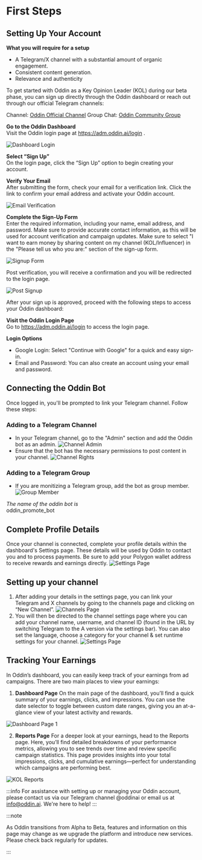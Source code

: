 # First Steps

## Setting Up Your Account

**What you will require for a setup**

- A Telegram/X channel with a substantial amount of organic engagement.
- Consistent content generation.
- Relevance and authenticity

To get started with Oddin as a Key Opinion Leader (KOL) during our beta phase, you can sign up directly through the Oddin dashboard or reach out through our official Telegram channels:

Channel: [Oddin Official Channel](https://t.me/oddinai)
Group Chat: [Oddin Community Group](https://t.me/+xC7MTyOquMowMmM0)

**Go to the Oddin Dashboard** \
Visit the Oddin login page at https://adm.oddin.ai/login .

![Dashboard Login](/img/oddin-dashboard-login.jpg)

**Select “Sign Up”** \
On the login page, click the “Sign Up” option to begin creating your account.

**Verify Your Email** \
After submitting the form, check your email for a verification link. Click the link to confirm your email address and activate your Oddin account.

![Email Verification](/img/oddin-email-verification.jpg)

**Complete the Sign-Up Form**\
Enter the required information, including your name, email address, and password. Make sure to provide accurate contact information, as this will be used for account verification and campaign updates. Make sure to select "I want to earn money by sharing content on my channel (KOL/Influencer) in the "Please tell us who you are:" section of the sign-up form.

![Signup Form](/img/oddin-signup-form.jpg)

Post verification, you will receive a confirmation and you will be redirected to the login page.

![Post Signup](/img/oddin-post-signup.jpg)

After your sign up is approved, proceed with the following steps to access your Oddin dashboard:

**Visit the Oddin Login Page**\
Go to https://adm.oddin.ai/login to access the login page.

**Login Options**

- Google Login: Select "Continue with Google" for a quick and easy sign-in.
- Email and Password: You can also create an account using your email and password.

## Connecting the Oddin Bot

Once logged in, you'll be prompted to link your Telegram channel. Follow these steps:

### Adding to a Telegram Channel

- In your Telegram channel, go to the "Admin" section and add the Oddin bot as an admin.
  ![Channel Admin](/img/tg-channel-add-admin.jpg)
- Ensure that the bot has the necessary permissions to post content in your channel.
  ![Channel Rights](/img/tg-channel-admin-rights.jpg)

### Adding to a Telegram Group

- If you are monitizing a Telegram group, add the bot as group member.
  ![Group Member](/img/tg-group-add-member.jpg)

_The name of the oddin bot is_\
oddin_promote_bot

## Complete Profile Details

Once your channel is connected, complete your profile details within the dashboard's Settings page. These details will be used by Oddin to contact you and to process payments. Be sure to add your Polygon wallet address to receive rewards and earnings directly.
![Settings Page](/img/oddin-kol-settings.jpg)

## Setting up your channel

1. After adding your details in the settings page, you can link your Telegram and X channels by going to the channels page and clicking on “New Channel”.
   ![Channels Page](/img/oddin-kol-channels.jpg)
2. You will then be directed to the channel settings page where you can add your channel name, username, and channel ID (found in the URL by switching Telegram to the A version via the settings bar). You can also set the language, choose a category for your channel & set runtime settings for your channel.
   ![Settings Page](/img/KOL-Channel-New.png)

## Tracking Your Earnings

In Oddin’s dashboard, you can easily keep track of your earnings from ad campaigns. There are two main places to view your earnings:

1. **Dashboard Page**
   On the main page of the dashboard, you’ll find a quick summary of your earnings, clicks, and impressions. You can use the date selector to toggle between custom date ranges, giving you an at-a-glance view of your latest activity and rewards.

![Dashboard Page 1](/img/oddin-kol-dashboard-1.jpg)

2. **Reports Page**
   For a deeper look at your earnings, head to the Reports page. Here, you’ll find detailed breakdowns of your performance metrics, allowing you to see trends over time and review specific campaign statistics. This page provides insights into your total impressions, clicks, and cumulative earnings—perfect for understanding which campaigns are performing best.

![KOL Reports](/img/oddin-kol-reports.jpg)

:::info
For assistance with setting up or managing your Oddin account, please contact us via our Telegram channel @oddinai or email us at info@oddin.ai. We're here to help!
:::

:::note

As Oddin transitions from Alpha to Beta, features and information on this page may change as we upgrade the platform and introduce new services. Please check back regularly for updates.

:::
